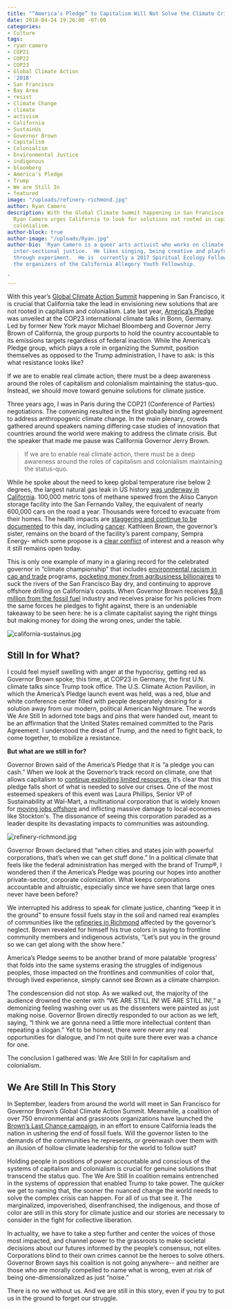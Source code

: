 ```yaml
---
title: "“America’s Pledge” to Capitalism Will Not Solve the Climate Crisis"
date: 2018-04-24 19:26:00 -07:00
categories:
- Culture
tags:
- ryan camero
- COP21
- COP22
- COP23
- Global Climate Action
- '2018'
- San Francisco
- Bay Area
- resist
- Climate Change
- climate
- activism
- California
- SustainUs
- Governor Brown
- Capitalism
- Colonialism
- Environmental Justice
- indigenous
- bloomberg
- America's Pledge
- Trump
- We are Still In
- featured
image: "/uploads/refinery-richmond.jpg"
author: Ryan Camero
description: With the Global Climate Summit happening in San Francisco, arts activist
  Ryan Camero urges California to look for solutions not rooted in capitalism and
  colonialism.
author-block: true
author-image: "/uploads/Ryan.jpg"
author-bio: 'Ryan Camero is a queer arts activist who works on climate issues and
  inter-sectional justice.  He likes singing, being creative and playful, and exploring
  through experiment.  He is  currently a 2017 Spiritual Ecology Fellow and one of
  the organizers of the California Allegory Youth Fellowship.

'
---
```


With this year’s [Global Climate Action Summit](https://globalclimateactionsummit.org/) happening in San Francisco, it is crucial that California take the lead in envisioning new solutions that are not rooted in capitalism and colonialism. Late last year, [America’s Pledge](https://www.americaspledgeonclimate.com/) was unveiled at the COP23 international climate talks in Bonn, Germany. Led by former New York mayor Michael Bloomberg and Governor Jerry Brown of California, the group purports to hold the country accountable to its emissions targets regardless of federal inaction. While the America’s Pledge group, which plays a role in organizing the Summit, position themselves as opposed to the Trump administration, I have to ask: is this what  resistance looks like?  

If we are to enable real climate action, there must be a deep awareness around the roles of capitalism and colonialism maintaining the status-quo. Instead, we should move toward genuine solutions for climate justice.   

Three years ago, I was in Paris during the COP21 (Conference of Parties) negotiations. The convening resulted in the first globally binding agreement to address anthropogenic climate change. In the main plenary, crowds gathered around speakers naming differing case studies of innovation that countries around the world were making to address the climate crisis. But the speaker that made me pause was California Governor Jerry Brown.  

>If we are to enable real climate action, there must be a deep awareness around the roles of capitalism and colonialism maintaining the status-quo.

While he spoke about the need to keep global temperature rise below 2 degrees, the largest natural gas leak in US history [was underway in California](http://www.latimes.com/science/sciencenow/la-sci-sn-porter-ranch-methane-20160225-story.html). 100,000 metric tons of methane spewed from the Aliso Canyon storage facility into the San Fernando Valley, the equivalent of nearly 600,000 cars on the road a year. Thousands were forced to evacuate from their homes. The health impacts are [staggering and continue to be documented](https://www.dailynews.com/2017/02/05/la-doctor-sounds-alarm-over-effects-of-aliso-canyon-gas-leak/) to this day, including [cancer](http://losangeles.cbslocal.com/2017/02/28/could-the-aliso-canyon-gas-leak-be-causing-cancer-two-people-say-yes/). Kathleen Brown, the governor’s sister, remains on the board of the facility’s parent company, Sempra Energy- which some propose is a [clear conflict](http://www.sandiegouniontribune.com/news/watchdog/sd-me-sempra-report-20170801-story.html) of interest and a reason why it still remains open today.  

This is only one example of many in a glaring record for the celebrated governor in “climate championship” that includes [environmental racism in cap and trade](http://no-redd.com/environmental-racism-and-cap-and-trade-in-california/) programs, [pocketing money from agribusiness billionaires](https://www.motherjones.com/environment/2016/08/lynda-stewart-resnick-california-water/) to suck the rivers of the San Francisco Bay dry, and continuing to approve offshore drilling on California’s coasts. When Governor Brown receives [$9.8 million from the fossil fuel](https://popularresistance.org/big-oil-praises-gov-browns-state-of-the-state-address/) industry and receives praise for his policies from the same forces he pledges to fight against, there is an undeniable takeaway to be seen here: he is a climate capitalist saying the right things but making money for doing the wrong ones, under the table.  

![california-sustainus.jpg](/uploads/california-sustainus.jpg)

## Still In for What?
I could feel myself swelling with anger at the hypocrisy, getting red as Governor Brown spoke; this time, at COP23 in Germany, the first U.N. climate talks since Trump took office. The U.S. Climate Action Pavilion, in which the America’s Pledge launch event was held, was a red, blue and white conference center filled with people desperately desiring for a solution away from our modern, political American Nightmare. The words We Are Still In adorned tote bags and pins that were handed out, meant to be an affirmation that the United States remained committed to the Paris Agreement. I understood the dread of Trump, and the need to fight back, to come together, to mobilize a resistance.
 
**But what are we still in for?**
  
Governor Brown said of the America’s Pledge that it is “a pledge you can cash.” When we look at the Governor’s track record on climate, one that allows capitalism to [continue exploiting limited resources](https://www.fastcompany.com/40439316/are-you-ready-to-consider-that-capitalism-is-the-real-problem), it’s clear that this pledge falls short of what is needed to solve our crises. One of the most esteemed speakers of this event was Laura Phillips, Senior VP of Sustainability at Wal-Mart, a multinational corporation that is widely known for [moving jobs offshore](https://www.fastcompany.com/47593/wal-mart-you-dont-know) and inflicting massive damage to local economies like Stockton's. The dissonance of seeing this corporation paraded as a leader despite its devastating impacts to communities was astounding.  

![refinery-richmond.jpg](/uploads/refinery-richmond.jpg)

Governor Brown declared that “when cities and states join with powerful corporations, that’s when we can get stuff done.” In a political climate that feels like the federal administration has merged with the brand of Trump®, I wondered then if the America’s Pledge was pouring our hopes into another private-sector, corporate colonization. What keeps corporations accountable and altruistic, especially since we have seen that large ones never have been before?  

We interrupted his address to speak for climate justice, chanting “keep it in the ground” to ensure fossil fuels stay in the soil and named real examples of communities like the [refineries in Richmond](http://www.earthisland.org/journal/index.php/elist/eListRead/fifth_anniversary_of_chevron_richmond_refinery_fire/) affected by the governor’s neglect.  Brown revealed for himself his true colors in saying to frontline community members and indigenous activists, “Let’s put you in the ground so we can get along with the show here.”  

America’s Pledge seems to be another brand of more palatable ‘progress’ that folds into the same systems erasing the struggles of indigenous peoples, those impacted on the frontlines and communities of color that, through lived experience, simply cannot see Brown as a climate champion.  

The condescension did not stop. As we walked out, the majority of the audience drowned the center with “WE ARE STILL IN! WE ARE STILL IN!,” a demonizing feeling washing over us as the dissenters were painted as just making noise. Governor Brown directly responded to our action as we left, saying, “I think we are gonna need a little more intellectual content than repeating a slogan.” Yet to be honest, there were never any real opportunities for dialogue, and I’m not quite sure there ever was a chance for one.  

The conclusion I gathered was: We Are Still In for capitalism and colonialism.

## We Are Still In This Story
In September, leaders from around the world will meet in San Francisco for Governor Brown’s Global Climate Action Summit. Meanwhile, a coalition of over 750 environmental and grassroots organizations have launched the [Brown’s Last Chance campaign](http://brownslastchance.org/), in an effort to ensure California leads the nation in ushering the end of fossil fuels. Will the governor listen to the demands of the communities he represents, or greenwash over them with an illusion of hollow climate leadership for the world to follow suit?

Holding people in positions of power accountable and conscious of the systems of capitalism and colonialism is crucial for genuine solutions that transcend the status quo. The We Are Still In coalition remains entrenched in the systems of oppression that enabled Trump to take power. The quicker we get to naming that, the sooner the nuanced change the world needs to solve the complex crisis can happen. For all of us that see it. The marginalized, impoverished, disenfranchised, the indigenous, and those of color are still in this story for climate justice and our stories are necessary to consider in the fight for collective liberation.  

In actuality, we have to take a step further and center the voices of those most impacted, and channel power to the grassroots to make societal decisions about our futures informed by the people’s consensus, not elites. Corporations blind to their own crimes cannot be the heroes to solve others. Governor Brown says his coalition is not going anywhere-- and neither are those who are morally compelled to name what is wrong, even at risk of being one-dimensionalized as just “noise.”  

There is no we without us. And we are still in this story, even if you try to put us in the ground to forget our struggle. 
